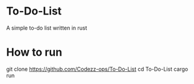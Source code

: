 # To-Do-List
A simple to-do list written in rust


# How to run
git clone https://github.com/Codezz-ops/To-Do-List
cd To-Do-List 
cargo run
